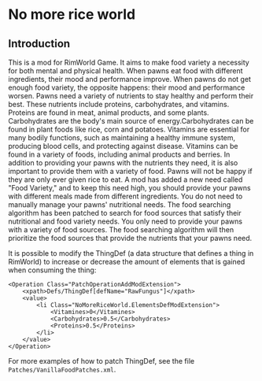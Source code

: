 # No more rice world

## Introduction
This is a mod for RimWorld Game. It aims to make food variety a necessity for both mental and physical health. When pawns eat food with different ingredients, their mood and performance improve. When pawns do not get enough food variety, the opposite happens: their mood and performance worsen.
Pawns need a variety of nutrients to stay healthy and perform their best. These nutrients include proteins, carbohydrates, and vitamins.
Proteins are found in meat, animal products, and some plants.
Carbohydrates are the body's main source of energy.Carbohydrates can be found in plant foods like rice, corn and potatoes.
Vitamins are essential for many bodily functions, such as maintaining a healthy immune system, producing blood cells, and protecting against disease. Vitamins can be found in a variety of foods, including animal products and berries.
In addition to providing your pawns with the nutrients they need, it is also important to provide them with a variety of food. Pawns will not be happy if they are only ever given rice to eat. A mod has added a new need called "Food Variety," and to keep this need high, you should provide your pawns with different meals made from different ingredients.
You do not need to manually manage your pawns' nutritional needs. The food searching algorithm has been patched to search for food sources that satisfy their nutritional and food variety needs. You only need to provide your pawns with a variety of food sources. The food searching algorithm will then prioritize the food sources that provide the nutrients that your pawns need.

It is possible to modify the ThingDef (a data structure that defines a thing in RimWorld) to increase or decrease the amount of elements that is gained when consuming the thing:
```
<Operation Class="PatchOperationAddModExtension">
    <xpath>Defs/ThingDef[defName="RawFungus"]</xpath>
    <value>
        <li Class="NoMoreRiceWorld.ElementsDefModExtension">
            <Vitamines>0</Vitamines>
            <Carbohydrates>0.5</Carbohydrates>
            <Proteins>0.5</Proteins>
        </li>
    </value>
</Operation>
```
For more examples of how to patch ThingDef, see the file `Patches/VanillaFoodPatches.xml`.